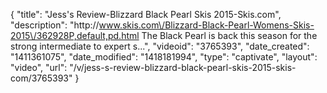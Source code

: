 {
    "title": "Jess's Review-Blizzard Black Pearl Skis 2015-Skis.com",
    "description": "http:\/\/www.skis.com\/Blizzard-Black-Pearl-Womens-Skis-2015\/362928P,default,pd.html The Black Pearl is back this season for the strong intermediate to expert s...",
    "videoid": "3765393",
    "date_created": "1411361075",
    "date_modified": "1418181994",
    "type": "captivate",
    "layout": "video",
    "url": "\/v\/jess-s-review-blizzard-black-pearl-skis-2015-skis-com\/3765393"
}
